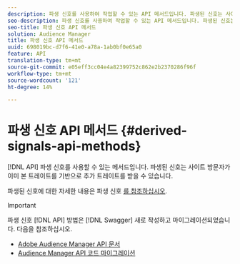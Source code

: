 ```yaml
---
description: 파생 신호를 사용하여 작업할 수 있는 API 메서드입니다. 파생된 신호는 사이트 방문자가 이미 본 트레이트를 기반으로 추가 트레이트를 받을 수 있습니다.
seo-description: 파생 신호를 사용하여 작업할 수 있는 API 메서드입니다. 파생된 신호는 사이트 방문자가 이미 본 트레이트를 기반으로 추가 트레이트를 받을 수 있습니다.
seo-title: 파생 신호 API 메서드
solution: Audience Manager
title: 파생 신호 API 메서드
uuid: 698019bc-d7f6-41e0-a78a-1ab0bf0e65a0
feature: API
translation-type: tm+mt
source-git-commit: e05eff3cc04e4a82399752c862e2b2370286f96f
workflow-type: tm+mt
source-wordcount: '121'
ht-degree: 14%

---
```



# 파생 신호 API 메서드 {#derived-signals-api-methods}

[!DNL API] 파생 신호를 사용할 수 있는 메서드입니다. 파생된 신호는 사이트 방문자가 이미 본 트레이트를 기반으로 추가 트레이트를 받을 수 있습니다.

<!-- c_separator.xml -->

파생된 신호에 대한 자세한 내용은 파생 신호 [를 참조하십시오](../../features/derived-signals.md).

>[!IMPORTANT]
>
>파생 신호 [!DNL API] 방법은 [!DNL Swagger] 새로 작성하고 마이그레이션되었습니다. 다음을 참조하십시오.
>
>* [Adobe Audience Manager API 문서](https://bank.demdex.com/portal/swagger/index.html)
>* [Audience Manager API 코드 마이그레이션](../../api/api-swagger-migration.md)